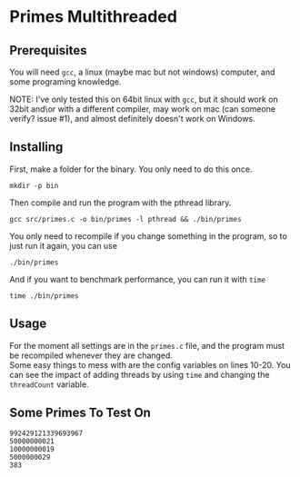 # Primes Multithreaded

## Prerequisites

You will need `gcc`, a linux (maybe mac but not windows) computer, and some programing knowledge.  

NOTE: I've only tested this on 64bit linux with `gcc`, but it should work on 32bit and\or with a different compiler, may work on mac (can someone verify? issue #1), and almost definitely doesn't work on Windows.

## Installing

First, make a folder for the binary. You only need to do this once.

    mkdir -p bin

Then compile and run the program with the pthread library.

    gcc src/primes.c -o bin/primes -l pthread && ./bin/primes

You only need to recompile if you change something in the program, so to just run it again, you can use

    ./bin/primes

And if you want to benchmark performance, you can run it with `time`

    time ./bin/primes

## Usage

For the moment all settings are in the `primes.c` file, and the program must be recompiled whenever they are changed.  
Some easy things to mess with are the config variables on lines 10-20. You can see the impact of adding threads by using `time` and changing the `threadCount` variable.

## Some Primes To Test On

    992429121339693967
    50000000021
    10000000019
    5000000029
    383
